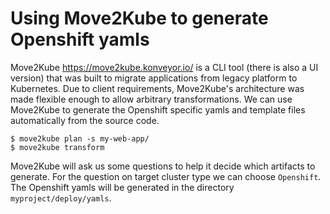 # Using Move2Kube to generate Openshift yamls

Move2Kube https://move2kube.konveyor.io/ is a CLI tool (there is also a UI version)
that was built to migrate applications from legacy platform to Kubernetes.
Due to client requirements, Move2Kube's architecture was made flexible enough to allow arbitrary transformations.
We can use Move2Kube to generate the Openshift specific yamls and template files automatically from the source code.

```
$ move2kube plan -s my-web-app/
$ move2kube transform
```

Move2Kube will ask us some questions to help it decide which artifacts to generate.
For the question on target cluster type we can choose `Openshift`.
The Openshift yamls will be generated in the directory `myproject/deploy/yamls`.
